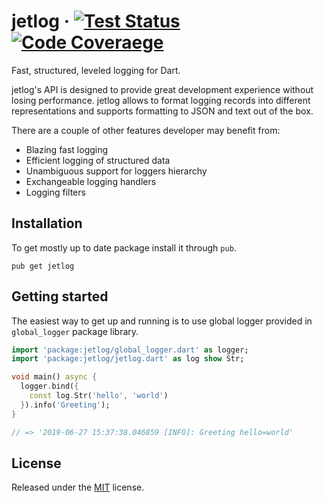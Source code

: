 # jetlog &middot; [![Test Status][cirrusci-image]][cirrusci-url] [![Code Coveraege][codecov-image]][codecov-url]
Fast, structured, leveled logging for Dart.

jetlog's API is designed to provide great development experience
without losing performance. jetlog allows to format logging records
into different representations and supports formatting to JSON and text
out of the box.

There are a couple of other features developer may benefit from:
* Blazing fast logging
* Efficient logging of structured data
* Unambiguous support for loggers hierarchy
* Exchangeable logging handlers
* Logging filters

## Installation
To get mostly up to date package install it through `pub`.

`pub get jetlog`

## Getting started
The easiest way to get up and running is to use global logger provided
in `global_logger` package library.

```dart
import 'package:jetlog/global_logger.dart' as logger;
import 'package:jetlog/jetlog.dart' as log show Str;

void main() async {
  logger.bind({
    const log.Str('hello', 'world')
  }).info('Greeting');
}

// => '2019-06-27 15:37:38.046859 [INFO]: Greeting hello=world'
```

## License
Released under the [MIT] license.

[MIT]: ./LICENSE
[cirrusci-image]: https://api.cirrus-ci.com/github/vanesyan/jetlog.dart.svg?branch=master
[cirrusci-url]: https://cirrus-ci.com/github/vanesyan/jetlog.dart
[codecov-image]: https://codecov.io/gh/vanesyan/jetlog.dart/branch/master/graph/badge.svg
[codecov-url]: https://codecov.io/gh/vanesyan/jetlog.dart
